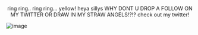 <p align="center">
ring ring.. ring ring... 
yellow! heya sillys WHY DONT U DROP A FOLLOW ON MY TWITTER OR DRAW IN MY STRAW ANGELS!?!? check out my twitter!


![image](https://github.com/user-attachments/assets/8a36ac62-98a3-4c90-a274-9d028cc6b5f5)

</p>

